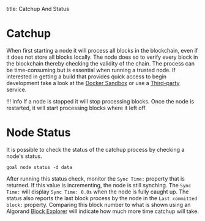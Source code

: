 title: Catchup And Status

# Catchup
When first starting a node it will process all blocks in the blockchain, even if it does not store all blocks locally. The node does so to verify every block in the blockchain thereby checking the validity of the chain. The process can be time-consuming but is essential when running a trusted node. If interested in getting a build that provides quick access to begin development take a look at the [Docker Sandbox](../../../build-apps/setup/#2-use-docker-sandbox) or use a [Third-party](../../../build-apps/setup/#1-use-a-third-party-service) service. 

!!! info
    If a node is stopped it will stop processing blocks. Once the node is restarted, it will start processing blocks where it left off.

# Node Status 
It is possible to check the status of the catchup process by checking a node's status.

```
goal node status -d data
```

After running this status check, monitor the `Sync Time:` property that is returned. If this value is incrementing, the node is still synching. The `Sync Time:` will display `Sync Time: 0.0s` when the node is fully caught up. The status also reports the last block process by the node in the `Last committed block:` property. Comparing this block number to what is shown using an Algorand [Block Explorer](../../community.md#block-explorers) will indicate how much more time catchup will take.




